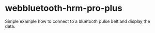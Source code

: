 # webbluetooth-hrm-pro-plus
Simple example how to connect to a bluetooth pulse belt and display the data.
